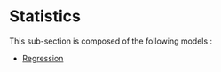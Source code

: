 # Statistics

This sub-section is composed of the following models :

* [Regression](references#StatisticsRegression)

